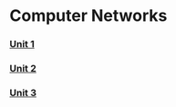 # Computer Networks

### [Unit 1](./cn/unit-1)

### [Unit 2](./cn/unit-2)

### [Unit 3](./cn/unit-3)
